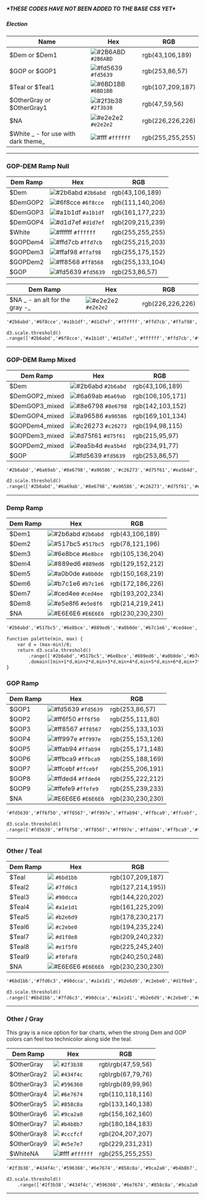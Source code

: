 ##### \*THESE CODES HAVE NOT BEEN ADDED TO THE BASE CSS YET\*

##### Election

| Name | Hex | RGB |
| --- | --- | --- |
| $Dem or $Dem1 | ![\#2B6ABD](https://placehold.it/15/2B6ABD/000000?text=+) `#2B6ABD` | rgb\(43,106,189\) |
| $GOP or $GOP1 | ![\#fd5639](https://placehold.it/15/fd5639/000000?text=+) `#fd5639` | rgb\(253,86,57\) |
| $Teal or $Teal1 | ![\#6BD1BB](https://placehold.it/15/6BD1BB/000000?text=+) `#6BD1BB` | rgb\(107,209,187\) |
| $OtherGray or $OtherGray1 | ![\#2f3b38](https://placehold.it/15/2f3b38/000000?text=+) `#2f3b38` | rgb\(47,59,56\) |
| $NA | ![\#e2e2e2](https://placehold.it/15/e2e2e2/000000?text=+) `#e2e2e2` | rgb\(226,226,226\) |
| $White _ - for use with dark theme_ | ![\#fff](https://placehold.it/15/ffffff/000000?text=+) `#ffffff` | rgb\(255,255,255\) |

---

### GOP-DEM Ramp Null

| Dem Ramp | Hex | RGB |
| --- | --- | --- |
| $Dem | ![\#2b6abd](https://placehold.it/15/2b6abd/000000?text=+) `#2b6abd` | rgb\(43,106,189\) |
| $DemGOP2 | ![\#6f8cce](https://placehold.it/15/6f8cce/000000?text=+) `#6f8cce` | rgb\(111,140,206\) |
| $DemGOP3 | ![\#a1b1df](https://placehold.it/15/a1b1df/000000?text=+) `#a1b1df` | rgb\(161,177,223\) |
| $DemGOP4 | ![\#d1d7ef](https://placehold.it/15/d1d7ef/000000?text=+) `#d1d7ef` | rgb\(209,215,239\) |
| $White | ![\#ffffff](https://placehold.it/15/ffffff/000000?text=+) `#ffffff` | rgb\(255,255,255\) |
| $GOPDem4 | ![\#ffd7cb](https://placehold.it/15/ffd7cb/000000?text=+) `#ffd7cb` | rgb\(255,215,203\) |
| $GOPDem3 | ![\#ffaf98](https://placehold.it/15/ffaf98/000000?text=+) `#ffaf98` | rgb\(255,175,152\) |
| $GOPDem2 | ![\#ff8568](https://placehold.it/15/ff8568/000000?text=+) `#ff8568` | rgb\(255,133,104\) |
| $GOP | ![\#fd5639](https://placehold.it/15/fd5639/000000?text=+) `#fd5639` | rgb\(253,86,57\) |

| Dem Ramp | Hex | RGB |
| --- | --- | --- |
| $NA _ - an alt for the gray -_ | ![\#e2e2e2](https://placehold.it/15/e2e2e2/000000?text=+) `#e2e2e2` | rgb\(226,226,226\) |

```html
'#2b6abd','#6f8cce','#a1b1df','#d1d7ef','#ffffff','#ffd7cb','#ffaf98','#ff8568','#fd5639'
```

```html
d3.scale.threshold()
.range(['#2b6abd','#6f8cce','#a1b1df','#d1d7ef','#ffffff','#ffd7cb','#ffaf98','#ff8568','#fd5639']);
```

---

### GOP-DEM Ramp Mixed

| Dem Ramp | Hex | RGB |
| --- | --- | --- |
| $Dem | ![\#2b6abd](https://placehold.it/15/2b6abd/000000?text=+) `#2b6abd` | rgb\(43,106,189\) |
| $DemGOP2\_mixed | ![\#6a69ab](https://placehold.it/15/6a69ab/000000?text=+) `#6a69ab` | rgb\(106,105,171\) |
| $DemGOP3\_mixed | ![\#8e6798](https://placehold.it/15/8e6798/000000?text=+) `#8e6798` | rgb\(142,103,152\) |
| $DemGOP4\_mixed | ![\#a96586](https://placehold.it/15/a96586/000000?text=+) `#a96586` | rgb\(169,101,134\) |
| $GOPDem4\_mixed | ![\#c26273](https://placehold.it/15/c26273/000000?text=+) `#c26273` | rgb\(194,98,115\) |
| $GOPDem3\_mixed | ![\#d75f61](https://placehold.it/15/d75f61/000000?text=+) `#d75f61` | rgb\(215,95,97\) |
| $GOPDem2\_mixed | ![\#ea5b4d](https://placehold.it/15/ea5b4d/000000?text=+) `#ea5b4d` | rgb\(234,91,77\) |
| $GOP | ![\#fd5639](https://placehold.it/15/fd5639/000000?text=+) `#fd5639` | rgb\(253,86,57\) |

```html
'#2b6abd','#6a69ab','#8e6798','#a96586','#c26273','#d75f61','#ea5b4d','#fd5639'
```

```html
d3.scale.threshold()
.range(['#2b6abd','#6a69ab','#8e6798','#a96586','#c26273','#d75f61','#ea5b4d','#fd5639']);
```

---

### Demp Ramp

| Dem Ramp | Hex | RGB |
| --- | --- | --- |
| $Dem1 | ![\#2b6abd](https://placehold.it/15/2b6abd/000000?text=+) `#2b6abd` | rgb\(43,106,189\) |
| $Dem2 | ![\#517bc5](https://placehold.it/15/517bc5/000000?text=+) `#517bc5` | rgb\(78,121,196\) |
| $Dem3 | ![\#6e8bce](https://placehold.it/15/6e8bce/000000?text=+) `#6e8bce` | rgb\(105,136,204\) |
| $Dem4 | ![\#889ed6](https://placehold.it/15/889ed6/000000?text=+) `#889ed6` | rgb\(129,152,212\) |
| $Dem5 | ![\#a0b0de](https://placehold.it/15/a0b0de/000000?text=+) `#a0b0de` | rgb\(150,168,219\) |
| $Dem6 | ![\#b7c1e6](https://placehold.it/15/b7c1e6/000000?text=+) `#b7c1e6` | rgb\(172,186,226\) |
| $Dem7 | ![\#ced4ee](https://placehold.it/15/ced4ee/000000?text=+) `#ced4ee` | rgb\(193,202,234\) |
| $Dem8 | ![\#e5e8f6](https://placehold.it/15/e5e8f6/000000?text=+) `#e5e8f6` | rgb\(214,219,241\) |
| $NA | ![\#E6E6E6](https://placehold.it/15/E6E6E6/000000?text=+) `#E6E6E6` | rgb\(230,230,230\) |

```html
'#2b6abd','#517bc5','#6e8bce','#889ed6','#a0b0de','#b7c1e6','#ced4ee','#e5e8f6'
```

```html
function palette(min, max) {
    var d = (max-min)/8;
    return d3.scale.threshold()
        .range(['#2b6abd','#517bc5','#6e8bce','#889ed6','#a0b0de','#b7c1e6','#ced4ee','#e5e8f6'])
        .domain([min+1*d,min+2*d,min+3*d,min+4*d,min+5*d,min+6*d,min+7*d,min+8*d]);
}
```

### GOP Ramp

| Dem Ramp | Hex | RGB |
| --- | --- | --- |
| $GOP1 | ![\#fd5639](https://placehold.it/15/fd5639/000000?text=+) `#fd5639` | rgb\(253,86,57\) |
| $GOP2 | ![\#ff6f50](https://placehold.it/15/ff6f50/000000?text=+) `#ff6f50` | rgb\(255,111,80\) |
| $GOP3 | ![\#ff8567](https://placehold.it/15/ff8567/000000?text=+) `#ff8567` | rgb\(255,133,103\) |
| $GOP4 | ![\#ff997e](https://placehold.it/15/ff997e/000000?text=+) `#ff997e` | rgb\(255,153,126\) |
| $GOP5 | ![\#ffab94](https://placehold.it/15/ffab94/000000?text=+) `#ffab94` | rgb\(255,171,148\) |
| $GOP6 | ![\#ffbca9](https://placehold.it/15/ffbca9/000000?text=+) `#ffbca9` | rgb\(255,188,169\) |
| $GOP7 | ![\#ffcebf](https://placehold.it/15/ffcebf/000000?text=+) `#ffcebf` | rgb\(255,206,191\) |
| $GOP8 | ![\#ffded4](https://placehold.it/15/ffded4/000000?text=+) `#ffded4` | rgb\(255,222,212\) |
| $GOP9 | ![\#ffefe9](https://placehold.it/15/ffefe9/000000?text=+) `#ffefe9` | rgb\(255,239,233\) |
| $NA | ![\#E6E6E6](https://placehold.it/15/E6E6E6/000000?text=+) `#E6E6E6` | rgb\(230,230,230\) |

```html
'#fd5639','#ff6f50','#ff8567','#ff997e','#ffab94','#ffbca9','#ffcebf','#ffded4','#ffefe9','#ffffff'
```

```html
d3.scale.threshold()
.range(['#fd5639','#ff6f50','#ff8567','#ff997e','#ffab94','#ffbca9','#ffcebf','#ffded4','#ffefe9','#ffffff']);
```

---

### Other / Teal

| Dem Ramp | Hex | RGB |
| --- | --- | --- |
| $Teal | ![](https://placehold.it/15/6bd1bb/000000?text=+) `#6bd1bb` | rgb\(107,209,187\) |
| $Teal2 | ![](https://placehold.it/15/7fd6c3/000000?text=+) `#7fd6c3` | rgb\(127,214,195\)\) |
| $Teal3 | ![](https://placehold.it/15/90dcca/000000?text=+) `#90dcca` | rgb\(144,220,202\) |
| $Teal4 | ![](https://placehold.it/15/a1e1d1/000000?text=+) `#a1e1d1` | rgb\(161,225,209\) |
| $Teal5 | ![](https://placehold.it/15/b2e6d9/000000?text=+) `#b2e6d9` | rgb\(178,230,217\) |
| $Teal6 | ![](https://placehold.it/15/c2ebe0/000000?text=+) `#c2ebe0` | rgb\(194,235,224\) |
| $Teal7 | ![](https://placehold.it/15/d1f0e8/000000?text=+) `#d1f0e8` | rgb\(209,240,232\) |
| $Teal8 | ![](https://placehold.it/15/e1f5f0/000000?text=+) `#e1f5f0` | rgb\(225,245,240\) |
| $Teal9 | ![](https://placehold.it/15/f0faf8/000000?text=+) `#f0faf8` | rgb\(240,250,248\) |
| $NA | ![\#E6E6E6](https://placehold.it/15/E6E6E6/000000?text=+) `#E6E6E6` | rgb\(230,230,230\) |

```html
'#6bd1bb','#7fd6c3','#90dcca','#a1e1d1','#b2e6d9','#c2ebe0','#d1f0e8','#e1f5f0','#f0faf8','#ffffff'
```

```html
d3.scale.threshold()
.range(['#6bd1bb','#7fd6c3','#90dcca','#a1e1d1','#b2e6d9','#c2ebe0','#d1f0e8','#e1f5f0','#f0faf8','#ffffff']);
```

---

### Other / Gray

This gray is a nice option for bar charts, when the strong Dem and GOP colors can feel too technicolor along side the teal.

| Dem Ramp | Hex | RGB |
| --- | --- | --- |
| $OtherGray | ![](https://placehold.it/15/2f3b38/000000?text=+) `#2f3b38` | rgb\rgb\(47,59,56\) |
| $OtherGray2 | ![](https://placehold.it/15/434f4c/000000?text=+) `#434f4c` | rgb\rgb\(67,79,76\) |
| $OtherGray3 | ![](https://placehold.it/15/596360/000000?text=+) `#596360` | rgb\rgb\(89,99,96\) |
| $OtherGray4 | ![](https://placehold.it/15/6e7674/000000?text=+) `#6e7674` | rgb\(110,118,116\) |
| $OtherGray5 | ![](https://placehold.it/15/858c8a/000000?text=+) `#858c8a` | rgb\(133,140,138\) |
| $OtherGray6 | ![](https://placehold.it/15/9ca2a0/000000?text=+) `#9ca2a0` | rgb\(156,162,160\) |
| $OtherGray7 | ![](https://placehold.it/15/b4b8b7/000000?text=+) `#b4b8b7` | rgb\(180,184,183\) |
| $OtherGray8 | ![](https://placehold.it/15/cccfcf/000000?text=+) `#cccfcf` | rgb\(204,207,207\) |
| $OtherGray9 | ![](https://placehold.it/15/e5e7e7/000000?text=+) `#e5e7e7` | rgb\(229,231,231\) |
| $WhiteNA | ![\#fff](https://placehold.it/15/ffffff/000000?text=+) `#ffffff` | rgb\(255,255,255\) |

```html
'#2f3b38','#434f4c','#596360','#6e7674','#858c8a','#9ca2a0','#b4b8b7','#cccfcf','#e5e7e7','#ffffff'
```

```html
d3.scale.threshold()
    .range(['#2f3b38','#434f4c','#596360','#6e7674','#858c8a','#9ca2a0','#b4b8b7','#cccfcf','#e5e7e7','#ffffff']);
```

---



